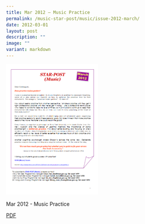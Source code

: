 ```yaml
---
title: Mar 2012 – Music Practice
permalink: /music-star-post/music/issue-2012-march/
date: 2012-03-01
layout: post
description: ""
image: ""
variant: markdown
---
```

<img src="/images/thth.png" style="width:50%">
		 
Mar 2012 - Music Practice

[PDF](/files/937e098ef_u6388.pdf)